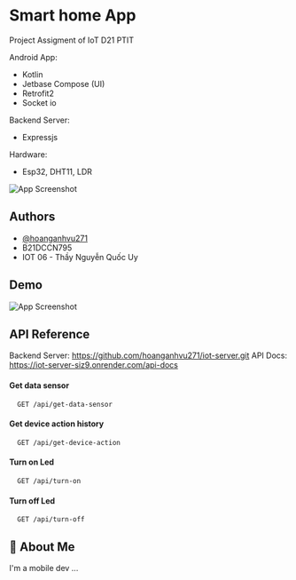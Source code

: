 
# Smart home App

Project Assigment of IoT D21 PTIT

Android App:
+ Kotlin
+ Jetbase Compose (UI)
+ Retrofit2
+ Socket io

Backend Server:
+ Expressjs

Hardware:

+ Esp32, DHT11, LDR

![App Screenshot](https://via.placeholder.com/468x300?text=App+Screenshot+Here)





## Authors

- [@hoanganhvu271](https://www.facebook.com/hoanganhvu03)
- B21DCCN795
- IOT 06 - Thầy Nguyễn Quốc Uy


## Demo

![App Screenshot](https://via.placeholder.com/468x300?text=App+Screenshot+Here)


## API Reference
Backend Server: https://github.com/hoanganhvu271/iot-server.git
API Docs: https://iot-server-siz9.onrender.com/api-docs

#### Get data sensor

```http
  GET /api/get-data-sensor
```

#### Get device action history

```http
  GET /api/get-device-action
```

#### Turn on Led

```http
  GET /api/turn-on
```

#### Turn off Led

```http
  GET /api/turn-off
```


## 🚀 About Me
I'm a mobile dev ...
